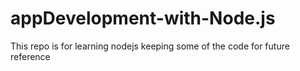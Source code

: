 # appDevelopment-with-Node.js
This repo is for learning nodejs keeping some of the code for future reference
